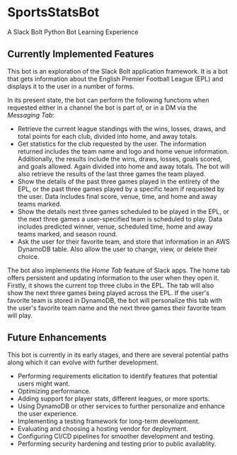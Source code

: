 # SportsStatsBot
A Slack Bolt Python Bot Learning Experience

## Currently Implemented Features

This bot is an exploration of the Slack Bolt application framework. It is a bot that gets information about the English Premier Football League (EPL) and displays it to the user in a number of forms.

In its present state, the bot can perform the following functions when requested either in a channel the bot is part of, or in a DM via the *Messaging Tab*:

* Retrieve the current league standings with the wins, losses, draws, and total points for each club, divided into home, and away totals.
* Get statistics for the club requested by the user. The information returned includes the team name and logo and home venue information. Additionally, the results include the wins, draws, losses, goals scored, and goals allowed. Again divided into home and away totals. The bot will also retrieve the results of the last three games the team played.
* Show the details of the past three games played in the entirety of the EPL, or the past three games played by a specific team if requested by the user. Data includes final score, venue, time, and home and away teams marked. 
* Show the details next three games scheduled to be played in the EPL, or the next three games a user-specified team is scheduled to play. Data includes predicted winner, venue, scheduled time, home and away teams marked, and season round.
* Ask the user for their favorite team, and store that information in an AWS DynamoDB table. Also allow the user to change, view, or delete their choice.

The bot also implements the *Home Tab* feature of Slack apps. The home tab offers persistent and updating information to the user when they open it. Firstly, it shows the current top three clubs in the EPL.
The tab will also show the next three games being played across the EPL. 
If the user's favorite team is stored in DynamoDB, the bot will personalize this tab with the user's favorite team name and the next three games their favorite team will play.

## Future Enhancements

This bot is currently in its early stages, and there are several potential paths along which it can evolve with further development.

* Performing requirements elicitation to identify features that potential users might want.
* Optimizing performance.
* Adding support for player stats, different leagues, or more sports.
* Using DynamoDB or other services to further personalize and enhance the user experience.
* Implementing a testing framework for long-term development.
* Evaluating and choosing a hosting vendor for deployment.
* Configuring CI/CD pipelines for smoother development and testing.
* Performing security hardening and testing prior to public availablity.
